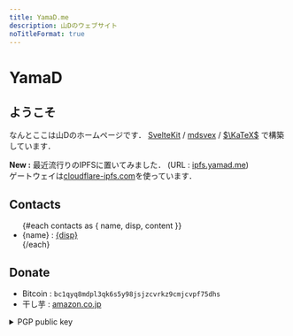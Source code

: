 ```yaml
---
title: YamaD.me
description: 山Dのウェブサイト
noTitleFormat: true
---
```


<script context="module">
  import contacts from "$lib/contacts.json"
</script>

# YamaD

## ようこそ

なんとここは山Dのホームページです．
[SvelteKit](https://kit.svelte.dev) / [mdsvex](https://mdsvex.com) / [$\KaTeX$](https://katex.org) で構築しています．

**New :**
最近流行りのIPFSに置いてみました．
(URL : [ipfs.yamad.me](https://ipfs.yamad.me))  
ゲートウェイは[cloudflare-ipfs.com](https://www.cloudflare.com/distributed-web-gateway/)を使っています．


## Contacts

<ul>
  {#each contacts as { name, disp, content }}
    <li>{name} : <a href={content} target="_blank" rel="external">{disp}</a></li>
  {/each}
</ul>

## Donate

- Bitcoin : `bc1qyq8mdpl3qk6s5y98jsjzcvrkz9cmjcvpf75dhs`
- 干し芋 : [amazon.co.jp](https://wish.dyama.net)

<details><summary class="h2">PGP public key</summary>

特に鍵サーバーとかには上げてないです．
[/pub.asc](/pub.asc)からでも取得できます．

Fingerprint :
```
0E3E 1098 B312 9A37 AFE6  A5CF 596E 6A41 B551 7736
```

```
-----BEGIN PGP PUBLIC KEY BLOCK-----

mDMEYWqh9hYJKwYBBAHaRw8BAQdAftm3F9L5BEDmEWFwbC7yXq2qXO7QxYaDydrZ
Ag0rlNG0FFlhbWFEIDxtZUBkeWFtYS5uZXQ+iJQEExYKADwWIQQOPhCYsxKaN6/m
pc9ZbmpBtVF3NgUCYWqh9gIbAQULCQgHAgMiAgEGFQoJCAsCBBYCAwECHgcCF4AA
CgkQWW5qQbVRdzZwBwD/YLj2tz1RvQxmhB0wQQFbHB1DWK2kyu0bjXw4lyR5UVoB
APbulFzvYMZ5e2IG9J9Y6+78adeBxFw3j/eNR0x3P5cMuDMEYWqiCxYJKwYBBAHa
Rw8BAQdAFgEPg9RkUsWI4wfANDHz08Nd7pAjuyu20PFtepEo202I9QQYFgoAJhYh
BA4+EJizEpo3r+alz1luakG1UXc2BQJhaqILAhsCBQkDwmcAAIEJEFluakG1UXc2
diAEGRYKAB0WIQSrEGCxqVN9fOEkQAdP0HEW+5HykgUCYWqiCwAKCRBP0HEW+5Hy
kgb8AP4q6/Sc+5dZuZFan7V6e5cla2t7RwkTHG6ZDCl97MJQGwD+K3yZFab1gkKX
EjxYGiZ8NKKFIrkMNXfAbwCCup1f8g91fQD/ZhB8KfHVQLbgkCNWBDPn0ssu61Ql
HAfGbV6cCaddScUBAKdWyZu3v/8lFHZESD7SrbX/7Yazazd3bg0GpLIoiz8AuDgE
YWqiHxIKKwYBBAGXVQEFAQEHQKo56Vn1ndqdfuwakecwXetK11iWZ2dae6HlYkXm
lMMPAwEIB4h+BBgWCgAmFiEEDj4QmLMSmjev5qXPWW5qQbVRdzYFAmFqoh8CGwwF
CQPCZwAACgkQWW5qQbVRdzbPoAD+MSY/emf41PzAVZd5L8GShMXYy1DUBC4/bSjP
fEhezrEA/2c4iREREFzr4BD+4LPv/2Gq2tHYtFSIjG3LmcAfCsMIuDMEYWqiLRYJ
KwYBBAHaRw8BAQdA9ec2Szu13x4h4R0E6Nz0n6ed/W3iJ/VMWuQykwgHD7KIfgQY
FgoAJhYhBA4+EJizEpo3r+alz1luakG1UXc2BQJhaqItAhsgBQkB4TOAAAoJEFlu
akG1UXc2zWoA/iQVgxPCp/MDv/NiD4OjHIEpJYc0XG2B9JzKNUxPdfDnAP451UT9
v2EDj1V+GXzxr4dV22ZIgDziBh5gvIlwJu3kDw==
=EWSU
-----END PGP PUBLIC KEY BLOCK-----
```

</details>
